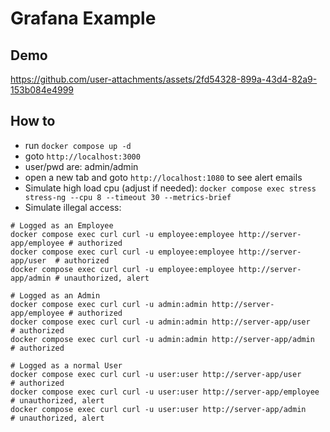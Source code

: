 # Grafana Example

## Demo
https://github.com/user-attachments/assets/2fd54328-899a-43d4-82a9-153b084e4999



## How to
- run `docker compose up -d`
- goto `http://localhost:3000`
- user/pwd are: admin/admin
- open a new tab and goto `http://localhost:1080` to see alert emails
- Simulate high load cpu (adjust if needed): `docker compose exec stress stress-ng --cpu 8 --timeout 30 --metrics-brief`
- Simulate illegal access:

```
# Logged as an Employee
docker compose exec curl curl -u employee:employee http://server-app/employee # authorized
docker compose exec curl curl -u employee:employee http://server-app/user  # authorized
docker compose exec curl curl -u employee:employee http://server-app/admin # unauthorized, alert

# Logged as an Admin
docker compose exec curl curl -u admin:admin http://server-app/employee # authorized
docker compose exec curl curl -u admin:admin http://server-app/user     # authorized
docker compose exec curl curl -u admin:admin http://server-app/admin    # authorized

# Logged as a normal User
docker compose exec curl curl -u user:user http://server-app/user       # authorized
docker compose exec curl curl -u user:user http://server-app/employee   # unauthorized, alert
docker compose exec curl curl -u user:user http://server-app/admin      # unauthorized, alert
```
